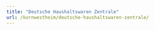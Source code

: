 ```yaml
---
title: "Deutsche Haushaltswaren Zentrale"
url: /kornwestheim/deutsche-haushaltswaren-zentrale/
---
```

